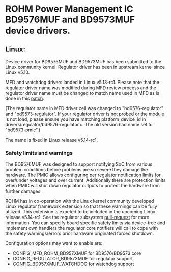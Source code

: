 # ROHM Power Management IC BD9576MUF and BD9573MUF device drivers.

## Linux:

Device driver for BD9576MUF and BD9573MUF has been submitted to the Linux community kernel.
Regulator driver has been in upstream kernel since Linux v5.10.

MFD and watchdog drivers landed in Linux v5.13-rc1. Please note that the regulator driver name was modified during MFD review process and the regulator driver name must be changed to match name used in MFD as is done in this [patch](https://lore.kernel.org/lkml/9fd467d447cd2e002fa218a065cd0674614b435f.1615454845.git.matti.vaittinen@fi.rohmeurope.com/).

(The regulator name in MFD driver cell was changed to "bd9576-regulator" and "bd9573-regulator". If your regulator driver is not probed or the module is not load, please ensure you have matching platform_device_id in drivers/regulator/bd9576-regulator.c. The old version had name set to "bd9573-pmic".)

 The name is fixed in Linux release v5.14-rc1.

### Safety limits and warnings

The BD9576MUF was designed to support notifying SoC from various problem conditions before problems are so severe they damage the hardware.
The PMIC allows configuring per regulator notification limits for over/under voltages and over current. Additionally there are protection
limits when PMIC will shut down regulator outputs to protect the hardware from further damages.

ROHM has in co-operation with the Linux kernel community developed Linux regulator framework extension so that these warnings can be fully utilized.
This extension is expeted to be included in the upcoming Linux release v5.14-rc1. See the regulator subsystem [pull-request](https://lore.kernel.org/lkml/20210628145501.EC10F60C3E@mail.kernel.org/) for more information. You can specify board specific safety limits via device-tree and
implement own handlers the regulator core notifiers will call to cope with the safety warnings/errors prior hardware originated forced shutdown.

Configuration options may want to enable are:
* CONFIG_MFD_ROHM_BD957XMUF for BD9576/BD9573 core
* CONFIG_REGULATOR_BD957XMUF for regulator support
* CONFIG_BD957XMUF_WATCHDOG for watchdog support
